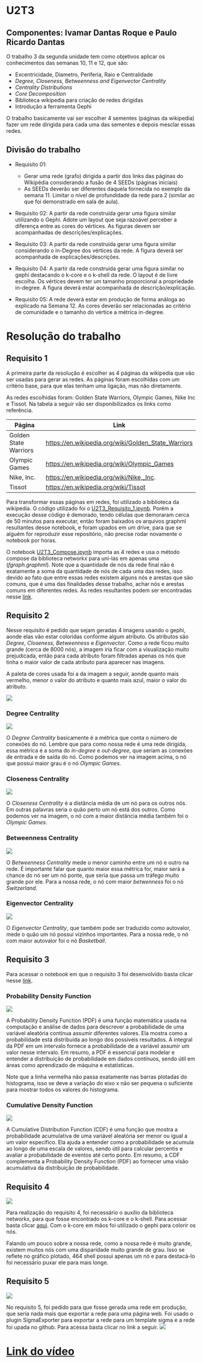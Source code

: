 # U2T3
## Componentes: Ivamar Dantas Roque e Paulo Ricardo Dantas
O trabalho 3 da segunda unidade tem como objetivos aplicar os conhecimentos das semanas 10, 11 e 12, que são:
- Excentricidade, Diametro, Periferia, Raio e Centralidade
- *Degree, Closeness, Betweenness and Eigenvector Centrality*
- *Centrality Distributions*
- *Core Decomposition*
- Biblioteca wikipedia para criação de redes dirigidas
- Introdução a ferramenta Gephi

O trabalho basicamente vai ser escolher 4 sementes (páginas da wikipedia) fazer um rede dirigida para cada uma das sementes e depois mesclar essas redes. 

## Divisão do trabalho
- Requisito 01: 
    - Gerar uma rede (grafo) dirigida a partir dos links das páginas do Wikipédia
considerando a fusão de 4 SEEDs (páginas iniciais)
    - As SEEDs deverão ser diferentes daquela fornecida no exemplo da semana 11.
Limitar o nível de profundidade da rede para 2 (similar ao que foi demonstrado
em sala de aula). 

- Requisito 02: A partir da rede construída gerar uma figura similar utilizando o Gephi. Adote um layout que seja razoável perceber a diferença entre as cores do vértices. As figuras devem ser acompanhadas de descrições/explicações.

- Requisito 03: A partir da rede construída gerar uma figura similar considerando o in-Degree dos
vértices da rede. A figura deverá ser acompanhada de explicações/descrições.

- Requisito 04: A partir da rede construída gerar uma figura similar no gephi destacando o k-core e o k-shell da rede. O layout é de livre escolha. Os vértices devem ter um tamanho
proporcional a propriedade in-degree. A figura deverá estar acompanhada de descrição/explicação.

- Requisito 05: A rede deverá estar em produção de forma análoga ao explicado na Semana 12. As cores deverão ser relacionadas ao critério de comunidade e o tamanho do vértice a métrica in-degree. 


# Resolução do trabalho
## Requisito 1
A primeira parte da resolução é escolher as 4 páginas da wikipedia que vão ser usadas para gerar as redes. As páginas foram escolhidas com um critério base, para que elas tenham uma ligação, mas não diretamente.

As redes escolhidas foram: Golden State Warriors, Olympic Games, Nike Inc e Tissot. Na tabela a seguir vão ser disponibilizados os links como referência.

| Página | Link | 
|------|------|
| Golden State Warriors | https://en.wikipedia.org/wiki/Golden_State_Warriors |
| Olympic Games  | https://en.wikipedia.org/wiki/Olympic_Games |
| Nike, Inc. | https://en.wikipedia.org/wiki/Nike,_Inc. |
| Tissot | https://en.wikipedia.org/wiki/Tissot |

Para transformar essas páginas em redes, foi utilizado a biblioteca da wikipedia. O código utilizado foi o [U2T3_Requisito_1.ipynb](https://github.com/rikdantas/Algoritmos-Estruturas-Dados-II/blob/main/U2T3/source/U2T3_Requisito_1.ipynb). Porém a execução desse código é demorado, tendo células que demoraram cerca de 50 minutos para executar, então foram baixados os arquivos graphml resultantes desse notebook, e foram upados em um drive, para que se alguém for reproduzir esse repositório, não precise rodar novamente o notebook por horas. 

O notebook [U2T3_Compose.ipynb](https://github.com/rikdantas/Algoritmos-Estruturas-Dados-II/blob/main/U2T3/source/U2T3_Compose.ipynb) importa as 4 redes e usa o método compose da biblioteca networkx para uní-las em apenas uma (*fgraph.graphml*). Note que a quantidade de nós da rede final não é exatamente a soma da quantidade de nós de cada uma das redes, isso devido ao fato que entre essas redes existem alguns nós e arestas que são comuns, que é uma das finalidades desse trabalho, achar nós e arestas comuns em diferentes redes. As redes resultantes podem ser encontradas nesse [link](https://drive.google.com/drive/folders/1Q_kZAwqZ8u2u9eWlB67fhz2Qq-nbzjLf?usp=drive_link).

## Requisito 2
Nesse requisito é pedido que sejam geradas 4 imagens usando o gephi, aonde elas vão estar coloridas conforme algum atributo. Os atributos são *Degree, Closeness, Betweenness* e *Eigenvector*. Como a rede ficou muito grande (cerca de 8000 nós), a imagem iria ficar com a visualização muito prejudicada, então para cada atributo foram filtradas apenas os nós que tinha o maior valor de cada atributo para aparecer nas imagens.

A paleta de cores usada foi a da imagem a seguir, aonde quanto mais vermelho, menor o valor do atributo e quanto mais azul, maior o valor do atributo.

![](img/Requisito_2_Paleta.png)

### Degree Centrality
![](img/Requisito_2_Degree.png)

O *Degree Centrality* basicamente é a métrica que conta o número de conexões do nó. Lembre que para como nossa rede é uma rede dirigida, essa métrica é a soma do *in-degree* e *out-degree*, que seriam as conexões de entrada e de saída do nó. Como podemos ver na imagem acima, o nó que possui maior grau é o nó *Olympic Games*.

### Closeness Centrality
![](img/Requisito_2_Closeness.png)

O *Closeness Centrality* é a distância média de um nó para os outros nós. Em outras palavras seria o quão perto um nó está dos outros. Como podemos ver na imagem, o nó com a maior distância média também foi o *Olympic Games*.

### Betweenness Centrality
![](img/Requisito_2_Betweenness.png)

O *Betweenness Centrality* mede o menor caminho entre um nó e outro na rede. É importante falar que quanto maior essa métrica for, maior será a chance do nó ser um nó ponte, que seria que passa um tráfego muito grande por ele. Para a nossa rede, o nó com maior *betwenness* foi o nó *Switzerland*.

### Eigenvector Centrality
![](img/Requisito_2_Eigenvector.png)

O *Eigenvector Centrality*, que também pode ser traduzido como autovalor, mede o quão um nó possui vizinhos importantes. Para a nossa rede, o nó com maior autovalor foi o nó *Basketball*.

## Requisito 3

Para acessar o notebook em que o requisito 3 foi desenvolvido basta clicar nesse [link](https://github.com/rikdantas/Algoritmos-Estruturas-Dados-II/blob/main/U2T3/source/U2T3_Requisito_3.ipynb).
### Probability Density Function
![](img/Requisito_3_probability_density_function.png)

A Probability Density Function (PDF) é uma função matemática usada na computação e análise de dados para descrever a probabilidade de uma variável aleatória contínua assumir diferentes valores. Ela mostra como a probabilidade está distribuída ao longo dos possíveis resultados. A integral da PDF em um intervalo fornece a probabilidade de a variável assumir um valor nesse intervalo. Em resumo, a PDF é essencial para modelar e entender a distribuição de probabilidade em dados contínuos, sendo útil em áreas como aprendizado de máquina e estatísticas.

Note que a linha vermelha não passa exatamente nas barras plotadas do histograma, isso se deve a variação do eixo x não ser pequena o suficiente para mostrar todos os valores do histograma.

### Cumulative Density Function
![](img/Requisito_3_cumulative_density_function.png)

A Cumulative Distribution Function (CDF) é uma função que mostra a probabilidade acumulativa de uma variável aleatória ser menor ou igual a um valor específico. Ela ajuda a entender como a probabilidade se acumula ao longo de uma escala de valores, sendo útil para calcular percentis e avaliar a probabilidade de eventos até certo ponto. Em resumo, a CDF complementa a Probability Density Function (PDF) ao fornecer uma visão acumulativa da distribuição de probabilidade. 

## Requisito 4
![](img/Requisito_4_k_core.png)

Para realização do requisito 4, foi necessário o auxílio da biblioteca networkx, para que fosse encontrado os k-core e o k-shell. Para acessar basta clicar [aqui](https://github.com/rikdantas/Algoritmos-Estruturas-Dados-II/blob/main/U2T3/source/U2T3_Requisito_4.ipynb). Com o k-core em mãos foi utilizado o gephi para colorir os nós. 

Falando um pouco sobre a nossa rede, como a nossa rede é muito grande, existem muitos nós com uma disparidade muito grande de grau. Isso se reflete no gráfico plotado, 464 shell possui apenas um nó e para destacá-lo foi necessário puxar ele para mais longe. 

## Requisito 5
![](img/Requisito_5_webpage.png)

No requisito 5, foi pedido para que fosse gerada uma rede em produção, que seria nada mais que exportar a rede para uma página web. Foi usado o plugin SigmaExporter para exportar a rede para um template sigma e a rede foi upada no github. Para acessa basta clicar no link a seguir. [![](https://img.shields.io/badge/webpage-open%20here-green)](https://rikdantas.github.io/netdeploy/U2T3_network/)

# [Link do vídeo](https://www.loom.com/share/f5c53fa67a7e4c62818bfc4a04df9b47?sid=b4d7ae68-aad7-4dbd-a535-6eeed83bb22d)